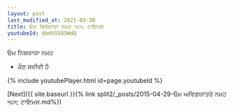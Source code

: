 ```yaml
---
layout: post
last_modified_at: 2021-03-30
title: ਓਮ ਵਿਸ਼ੋਕਾਯਾ ਨਮਹ ੧੦੮ ਟਾਇਮਸ
youtubeId: 6bdS558SWdQ
---
```

 
 
 ਓਮ ਨਿਥਯਾਯਾ ਨਮਹ  
 
 -  ਕੌਣ ਸਦੀਵੀ ਹੈ 
 
  
 
  
 
 
 
 
 
 


{% include youtubePlayer.html id=page.youtubeId %}
 
[Next]({{ site.baseurl }}{% link  split2/_posts/2015-04-29-ਓਮ ਅਵਿਗਯਾਤਰੇ ਨਮਹ ੧੦੮ ਟਾਇਮਸ.md%})
 
